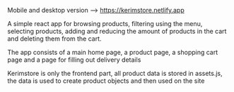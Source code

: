Mobile and desktop version --> https://kerimstore.netlify.app


A simple react app for browsing products, filtering using the menu, selecting products, adding and reducing the amount of products in the cart and deleting them from the cart.

The app consists of a main home page, a product page, a shopping cart page and a page for filling out delivery details 

Kerimstore is only the frontend part, all product data is stored in assets.js, the data is used to create product objects and then used on the site
